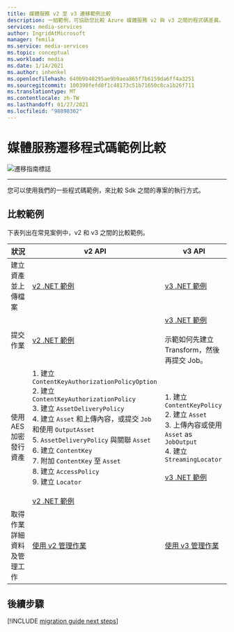 ```yaml
---
title: 媒體服務 v2 至 v3 遷移範例比較
description: 一組範例，可協助您比較 Azure 媒體服務 v2 與 v3 之間的程式碼差異。
services: media-services
author: IngridAtMicrosoft
manager: femila
ms.service: media-services
ms.topic: conceptual
ms.workload: media
ms.date: 1/14/2021
ms.author: inhenkel
ms.openlocfilehash: 640b9b40295ae9b9aea865f7b6159da6ff4a3251
ms.sourcegitcommit: 100390fefd8f1c48173c51b71650c8ca1b26f711
ms.translationtype: MT
ms.contentlocale: zh-TW
ms.lasthandoff: 01/27/2021
ms.locfileid: "98898302"
---
```

# <a name="media-services-migration-code-sample-comparison"></a>媒體服務遷移程式碼範例比較

![遷移指南標誌](./media/migration-guide/azure-media-services-logo-migration-guide.svg)

<hr color="#5ea0ef" size="10">

您可以使用我們的一些程式碼範例，來比較 Sdk 之間的專案的執行方式。

## <a name="samples-for-comparison"></a>比較範例

下表列出在常見案例中，v2 和 v3 之間的比較範例。

|狀況|v2 API|v3 API|
|---|---|---|
|建立資產並上傳檔案 |[v2 .NET 範例](https://github.com/Azure-Samples/media-services-dotnet-dynamic-encryption-with-aes/blob/master/DynamicEncryptionWithAES/DynamicEncryptionWithAES/Program.cs#L113)|[v3 .NET 範例](https://github.com/Azure-Samples/media-services-v3-dotnet-tutorials/blob/master/AMSV3Tutorials/UploadEncodeAndStreamFiles/Program.cs#L169)|
|提交作業|[v2 .NET 範例](https://github.com/Azure-Samples/media-services-dotnet-dynamic-encryption-with-aes/blob/master/DynamicEncryptionWithAES/DynamicEncryptionWithAES/Program.cs#L146)|[v3 .NET 範例](https://github.com/Azure-Samples/media-services-v3-dotnet-tutorials/blob/master/AMSV3Tutorials/UploadEncodeAndStreamFiles/Program.cs#L298)<br/><br/>示範如何先建立 Transform，然後再提交 Job。|
|使用 AES 加密發行資產 |1. 建立 `ContentKeyAuthorizationPolicyOption`<br/>2. 建立 `ContentKeyAuthorizationPolicy`<br/>3. 建立 `AssetDeliveryPolicy`<br/>4. 建立 `Asset` 和上傳內容，或提交 `Job` 和使用 `OutputAsset`<br/>5. `AssetDeliveryPolicy` 與關聯 `Asset`<br/>6. 建立 `ContentKey`<br/>7. 附加 `ContentKey` 至 `Asset`<br/>8. 建立 `AccessPolicy`<br/>9. 建立 `Locator`<br/><br/>[v2 .NET 範例](https://github.com/Azure-Samples/media-services-dotnet-dynamic-encryption-with-aes/blob/master/DynamicEncryptionWithAES/DynamicEncryptionWithAES/Program.cs#L64)|1. 建立 `ContentKeyPolicy`<br/>2. 建立 `Asset`<br/>3. 上傳內容或使用 `Asset` as `JobOutput`<br/>4. 建立 `StreamingLocator`<br/><br/>[v3 .NET 範例](https://github.com/Azure-Samples/media-services-v3-dotnet-tutorials/blob/master/AMSV3Tutorials/EncryptWithAES/Program.cs#L105)|
|取得作業詳細資料及管理工作 |[使用 v2 管理作業](../previous/media-services-dotnet-manage-entities.md#get-a-job-reference) |[使用 v3 管理作業](https://github.com/Azure-Samples/media-services-v3-dotnet-tutorials/blob/master/AMSV3Tutorials/UploadEncodeAndStreamFiles/Program.cs#L546)|

## <a name="next-steps"></a>後續步驟

[!INCLUDE [migration guide next steps](./includes/migration-guide-next-steps.md)]
